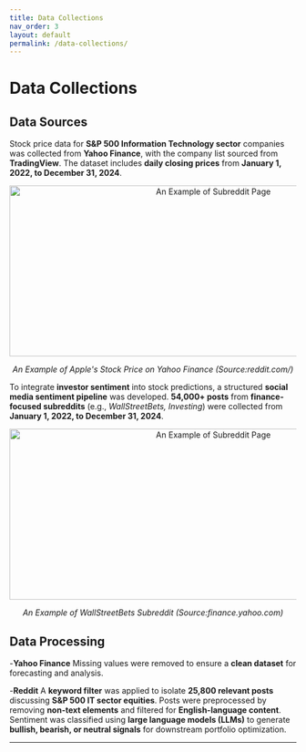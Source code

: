 ```yaml
---
title: Data Collections
nav_order: 3
layout: default
permalink: /data-collections/
---
```


# Data Collections

## Data Sources
Stock price data for **S&P 500 Information Technology sector** companies was collected from **Yahoo Finance**, with the company list sourced from **TradingView**. The dataset includes **daily closing prices** from **January 1, 2022, to December 31, 2024**.
<div style="text-align:center">
    <img src="/dsc180-b08-website/pictures/yahoo.png" alt="An Example of Subreddit Page" width="700" height="300">
    <p><em>An Example of Apple's Stock Price on Yahoo Finance (Source:reddit.com/)</em></p>
</div>

To integrate **investor sentiment** into stock predictions, a structured **social media sentiment pipeline** was developed. **54,000+ posts** from **finance-focused subreddits** (e.g., *WallStreetBets, Investing*) were collected from **January 1, 2022, to December 31, 2024**.

<div style="text-align:center">
    <img src="/dsc180-b08-website/pictures/reddit.png" alt="An Example of Subreddit Page" width="700" height="300">
    <p><em>An Example of WallStreetBets Subreddit (Source:finance.yahoo.com)</em></p>
</div>

## Data Processing
 -**Yahoo Finance** Missing values were removed to ensure a **clean dataset** for forecasting and analysis.
 
 -**Reddit** A **keyword filter** was applied to isolate **25,800 relevant posts** discussing **S&P 500 IT sector equities**. Posts were preprocessed by removing **non-text elements** and filtered for **English-language content**. Sentiment was classified using **large language models (LLMs)** to generate **bullish, bearish, or neutral signals** for downstream portfolio optimization.

---
